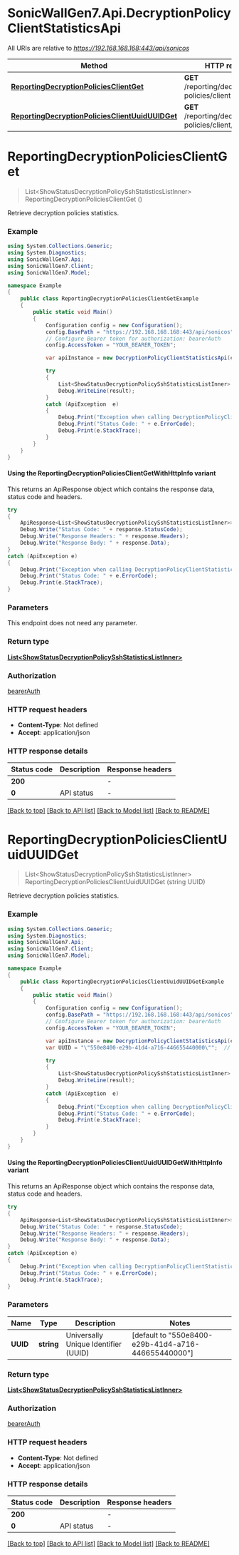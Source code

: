 # SonicWallGen7.Api.DecryptionPolicyClientStatisticsApi

All URIs are relative to *https://192.168.168.168:443/api/sonicos*

| Method | HTTP request | Description |
|--------|--------------|-------------|
| [**ReportingDecryptionPoliciesClientGet**](DecryptionPolicyClientStatisticsApi.md#reportingdecryptionpoliciesclientget) | **GET** /reporting/decryption-policies/client |  |
| [**ReportingDecryptionPoliciesClientUuidUUIDGet**](DecryptionPolicyClientStatisticsApi.md#reportingdecryptionpoliciesclientuuiduuidget) | **GET** /reporting/decryption-policies/client/uuid/{UUID} |  |

<a id="reportingdecryptionpoliciesclientget"></a>
# **ReportingDecryptionPoliciesClientGet**
> List&lt;ShowStatusDecryptionPolicySshStatisticsListInner&gt; ReportingDecryptionPoliciesClientGet ()



Retrieve decryption policies statistics.

### Example
```csharp
using System.Collections.Generic;
using System.Diagnostics;
using SonicWallGen7.Api;
using SonicWallGen7.Client;
using SonicWallGen7.Model;

namespace Example
{
    public class ReportingDecryptionPoliciesClientGetExample
    {
        public static void Main()
        {
            Configuration config = new Configuration();
            config.BasePath = "https://192.168.168.168:443/api/sonicos";
            // Configure Bearer token for authorization: bearerAuth
            config.AccessToken = "YOUR_BEARER_TOKEN";

            var apiInstance = new DecryptionPolicyClientStatisticsApi(config);

            try
            {
                List<ShowStatusDecryptionPolicySshStatisticsListInner> result = apiInstance.ReportingDecryptionPoliciesClientGet();
                Debug.WriteLine(result);
            }
            catch (ApiException  e)
            {
                Debug.Print("Exception when calling DecryptionPolicyClientStatisticsApi.ReportingDecryptionPoliciesClientGet: " + e.Message);
                Debug.Print("Status Code: " + e.ErrorCode);
                Debug.Print(e.StackTrace);
            }
        }
    }
}
```

#### Using the ReportingDecryptionPoliciesClientGetWithHttpInfo variant
This returns an ApiResponse object which contains the response data, status code and headers.

```csharp
try
{
    ApiResponse<List<ShowStatusDecryptionPolicySshStatisticsListInner>> response = apiInstance.ReportingDecryptionPoliciesClientGetWithHttpInfo();
    Debug.Write("Status Code: " + response.StatusCode);
    Debug.Write("Response Headers: " + response.Headers);
    Debug.Write("Response Body: " + response.Data);
}
catch (ApiException e)
{
    Debug.Print("Exception when calling DecryptionPolicyClientStatisticsApi.ReportingDecryptionPoliciesClientGetWithHttpInfo: " + e.Message);
    Debug.Print("Status Code: " + e.ErrorCode);
    Debug.Print(e.StackTrace);
}
```

### Parameters
This endpoint does not need any parameter.
### Return type

[**List&lt;ShowStatusDecryptionPolicySshStatisticsListInner&gt;**](ShowStatusDecryptionPolicySshStatisticsListInner.md)

### Authorization

[bearerAuth](../README.md#bearerAuth)

### HTTP request headers

 - **Content-Type**: Not defined
 - **Accept**: application/json


### HTTP response details
| Status code | Description | Response headers |
|-------------|-------------|------------------|
| **200** |  |  -  |
| **0** | API status |  -  |

[[Back to top]](#) [[Back to API list]](../README.md#documentation-for-api-endpoints) [[Back to Model list]](../README.md#documentation-for-models) [[Back to README]](../README.md)

<a id="reportingdecryptionpoliciesclientuuiduuidget"></a>
# **ReportingDecryptionPoliciesClientUuidUUIDGet**
> List&lt;ShowStatusDecryptionPolicySshStatisticsListInner&gt; ReportingDecryptionPoliciesClientUuidUUIDGet (string UUID)



Retrieve decryption policies statistics.

### Example
```csharp
using System.Collections.Generic;
using System.Diagnostics;
using SonicWallGen7.Api;
using SonicWallGen7.Client;
using SonicWallGen7.Model;

namespace Example
{
    public class ReportingDecryptionPoliciesClientUuidUUIDGetExample
    {
        public static void Main()
        {
            Configuration config = new Configuration();
            config.BasePath = "https://192.168.168.168:443/api/sonicos";
            // Configure Bearer token for authorization: bearerAuth
            config.AccessToken = "YOUR_BEARER_TOKEN";

            var apiInstance = new DecryptionPolicyClientStatisticsApi(config);
            var UUID = "\"550e8400-e29b-41d4-a716-446655440000\"";  // string | Universally Unique Identifier (UUID) (default to "550e8400-e29b-41d4-a716-446655440000")

            try
            {
                List<ShowStatusDecryptionPolicySshStatisticsListInner> result = apiInstance.ReportingDecryptionPoliciesClientUuidUUIDGet(UUID);
                Debug.WriteLine(result);
            }
            catch (ApiException  e)
            {
                Debug.Print("Exception when calling DecryptionPolicyClientStatisticsApi.ReportingDecryptionPoliciesClientUuidUUIDGet: " + e.Message);
                Debug.Print("Status Code: " + e.ErrorCode);
                Debug.Print(e.StackTrace);
            }
        }
    }
}
```

#### Using the ReportingDecryptionPoliciesClientUuidUUIDGetWithHttpInfo variant
This returns an ApiResponse object which contains the response data, status code and headers.

```csharp
try
{
    ApiResponse<List<ShowStatusDecryptionPolicySshStatisticsListInner>> response = apiInstance.ReportingDecryptionPoliciesClientUuidUUIDGetWithHttpInfo(UUID);
    Debug.Write("Status Code: " + response.StatusCode);
    Debug.Write("Response Headers: " + response.Headers);
    Debug.Write("Response Body: " + response.Data);
}
catch (ApiException e)
{
    Debug.Print("Exception when calling DecryptionPolicyClientStatisticsApi.ReportingDecryptionPoliciesClientUuidUUIDGetWithHttpInfo: " + e.Message);
    Debug.Print("Status Code: " + e.ErrorCode);
    Debug.Print(e.StackTrace);
}
```

### Parameters

| Name | Type | Description | Notes |
|------|------|-------------|-------|
| **UUID** | **string** | Universally Unique Identifier (UUID) | [default to &quot;550e8400-e29b-41d4-a716-446655440000&quot;] |

### Return type

[**List&lt;ShowStatusDecryptionPolicySshStatisticsListInner&gt;**](ShowStatusDecryptionPolicySshStatisticsListInner.md)

### Authorization

[bearerAuth](../README.md#bearerAuth)

### HTTP request headers

 - **Content-Type**: Not defined
 - **Accept**: application/json


### HTTP response details
| Status code | Description | Response headers |
|-------------|-------------|------------------|
| **200** |  |  -  |
| **0** | API status |  -  |

[[Back to top]](#) [[Back to API list]](../README.md#documentation-for-api-endpoints) [[Back to Model list]](../README.md#documentation-for-models) [[Back to README]](../README.md)

